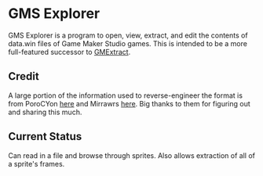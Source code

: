 # GMS Explorer
GMS Explorer is a program to open, view, extract, and edit the contents of data.win files of Game Maker Studio games. This is intended to be a more full-featured successor to [GMExtract](https://github.com/puggsoy/GMExtract).

## Credit
A large portion of the information used to reverse-engineer the format is from PoroCYon [here](https://github.com/puggsoy/GMExtract) and Mirrawrs [here](https://web.archive.org/web/20170905005557/http://undertale.rawr.ws/unpacking). Big thanks to them for figuring out and sharing this much.

## Current Status
Can read in a file and browse through sprites. Also allows extraction of all of a sprite's frames.
